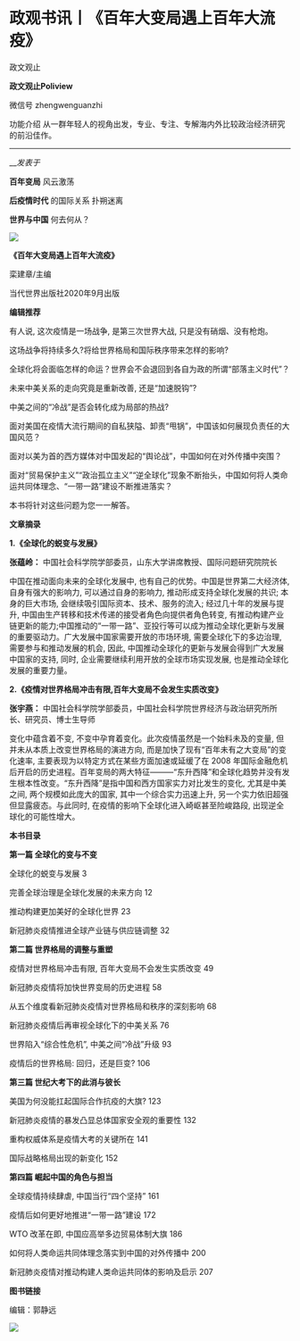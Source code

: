 

#  政观书讯丨《百年大变局遇上百年大流疫》

政文观止  

**政文观止Poliview** 

微信号 zhengwenguanzhi

功能介绍 从一群年轻人的视角出发，专业、专注、专解海内外比较政治经济研究的前沿佳作。

____

___发表于_


**百年变局** 风云激荡  

 **后疫情时代** 的国际关系 扑朔迷离

 **世界与中国** 何去何从？

  

![](/images/202/2.png)

 **《百年大变局遇上百年大流疫》**

栾建章/主编

当代世界出版社2020年9月出版

  

  

  

 **编辑推荐**  

  

有人说, 这次疫情是一场战争, 是第三次世界大战, 只是没有硝烟、没有枪炮。

  

这场战争将持续多久?将给世界格局和国际秩序带来怎样的影响?

  

全球化将会面临怎样的命运？世界会不会退回到各自为政的所谓“部落主义时代”？

  

未来中美关系的走向究竟是重新改善, 还是“加速脱钩”?

  

中美之间的“冷战”是否会转化成为局部的热战?

  

面对美国在疫情大流行期间的自私狭隘、卸责“甩锅”，中国该如何展现负责任的大国风范？

  

面对以美为首的西方媒体对中国发起的“舆论战”，中国如何在对外传播中突围？

  

面对“贸易保护主义”“政治孤立主义”“逆全球化”现象不断抬头，中国如何将人类命运共同体理念、“一带一路”建设不断推进落实？

  

本书将针对这些问题为您一一解答。

  

 **文章摘录**

  

 **1.《全球化的蜕变与发展》**

  

 **张蕴岭：** 中国社会科学院学部委员，山东大学讲席教授、国际问题研究院院长

  

中国在推动面向未来的全球化发展中, 也有自己的优势。中国是世界第二大经济体, 自身有强大的影响力, 可以通过自身的影响力, 推动形成支持全球化发展的共识;
本身的巨大市场, 会继续吸引国际资本、技术、服务的流入; 经过几十年的发展与提升, 中国由生产转移和技术传递的接受者角色向提供者角色转变,
有推动构建产业链更新的能力;中国推动的“一带一路”、亚投行等可以成为推动全球化更新与发展的重要驱动力。广大发展中国家需要开放的市场环境,
需要全球化下的多边治理, 需要参与和推动发展的机会, 因此, 中国推动全球化的更新与发展会得到广大发展中国家的支持, 同时,
企业需要继续利用开放的全球市场实现发展, 也是推动全球化发展的重要力量。

  

 **2.《疫情对世界格局冲击有限,百年大变局不会发生实质改变》**

  

 **张宇燕：** 中国社会科学院学部委员，中国社会科学院世界经济与政治研究所所长、研究员、博士生导师

  

变化中蕴含着不变, 不变中孕育着变化。此次疫情虽然是一个始料未及的变量, 但并未从本质上改变世界格局的演进方向,
而是加快了现有“百年未有之大变局”的变化速率, 主要表现为以特定方式在某些方面加速或延缓了在 2008
年国际金融危机后开启的历史进程。百年变局的两大特征———“东升西降”和全球化趋势并没有发生根本性改变。“东升西降”是指中国和西方国家实力对比发生的变化,
尤其是中美之间, 两个规模如此庞大的国家, 其中一个综合实力迅速上升, 另一个实力依旧超强但显露疲态。与此同时, 在疫情的影响下全球化进入崎岖甚至险峻路段,
出现逆全球化的可能性增大。

  

 **本书目录**

  

 **第一篇 全球化的变与不变**

全球化的蜕变与发展 3

完善全球治理是全球化发展的未来方向 12

推动构建更加美好的全球化世界 23

新冠肺炎疫情推进全球产业链与供应链调整 32

  

 **第二篇 世界格局的调整与重塑**

疫情对世界格局冲击有限, 百年大变局不会发生实质改变 49

新冠肺炎疫情将加快世界变局的历史进程 58

从五个维度看新冠肺炎疫情对世界格局和秩序的深刻影响 68

新冠肺炎疫情后再审视全球化下的中美关系 76

世界陷入“综合性危机”, 中美之间“冷战”升级 93

疫情后的世界格局: 回归，还是巨变? 106

  

 **第三篇 世纪大考下的此消与彼长**

美国为何没能扛起国际合作抗疫的大旗? 123

新冠肺炎疫情的暴发凸显总体国家安全观的重要性 132

重构权威体系是疫情大考的关键所在 141

国际战略格局出现的新变化 152

  

 **第四篇 崛起中国的角色与担当**

全球疫情持续肆虐, 中国当行“四个坚持” 161

疫情后如何更好地推进“一带一路”建设 172

WTO 改革在即, 中国应高举多边贸易体制大旗 186

如何将人类命运共同体理念落实到中国的对外传播中 200

新冠肺炎疫情对推动构建人类命运共同体的影响及启示 207

  

 **图书链接**

编辑：郭静远  
  
![](/images/202/3.jpeg)

  

